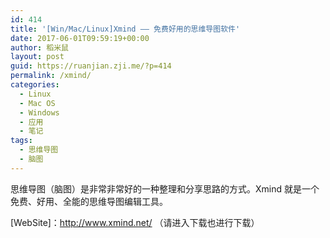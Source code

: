 ```yaml
---
id: 414
title: '[Win/Mac/Linux]Xmind —— 免费好用的思维导图软件'
date: 2017-06-01T09:59:19+00:00
author: 稻米鼠
layout: post
guid: https://ruanjian.zji.me/?p=414
permalink: /xmind/
categories:
  - Linux
  - Mac OS
  - Windows
  - 应用
  - 笔记
tags:
  - 思维导图
  - 脑图
---
```

思维导图（脑图）是非常非常好的一种整理和分享思路的方式。Xmind 就是一个免费、好用、全能的思维导图编辑工具。

[WebSite]：<http://www.xmind.net/> （请进入下载也进行下载）
